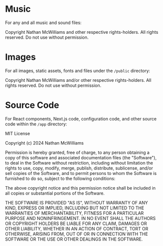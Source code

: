 # Music

For any and all music and sound files:

Copyright Nathan McWilliams and other respective rights-holders.
All rights reserved.
Do not use without permission.

# Images

For all images, static assets, fonts and files under the `/public` directory:

Copyright Nathan McWilliams and/or other respective rights-holders.
All rights reserved.
Do not use without permission.

# Source Code

For React components, Next.js code, configuration code, and other source code within the `/app` directory:

MIT License

Copyright (c) 2024 Nathan McWilliams

Permission is hereby granted, free of charge, to any person obtaining a copy
of this software and associated documentation files (the "Software"), to deal
in the Software without restriction, including without limitation the rights
to use, copy, modify, merge, publish, distribute, sublicense, and/or sell
copies of the Software, and to permit persons to whom the Software is
furnished to do so, subject to the following conditions:

The above copyright notice and this permission notice shall be included in all
copies or substantial portions of the Software.

THE SOFTWARE IS PROVIDED "AS IS", WITHOUT WARRANTY OF ANY KIND, EXPRESS OR
IMPLIED, INCLUDING BUT NOT LIMITED TO THE WARRANTIES OF MERCHANTABILITY,
FITNESS FOR A PARTICULAR PURPOSE AND NONINFRINGEMENT. IN NO EVENT SHALL THE
AUTHORS OR COPYRIGHT HOLDERS BE LIABLE FOR ANY CLAIM, DAMAGES OR OTHER
LIABILITY, WHETHER IN AN ACTION OF CONTRACT, TORT OR OTHERWISE, ARISING FROM,
OUT OF OR IN CONNECTION WITH THE SOFTWARE OR THE USE OR OTHER DEALINGS IN THE
SOFTWARE.
